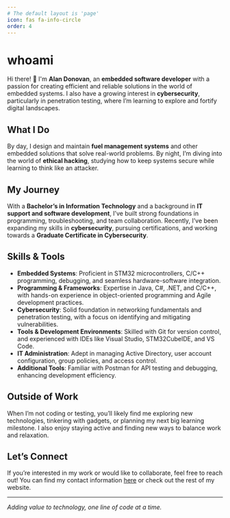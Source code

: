 ```yaml
---
# The default layout is 'page'
icon: fas fa-info-circle
order: 4
---
```


# whoami

Hi there! 👋 I'm **Alan Donovan**, an **embedded software developer** with a passion for creating efficient and reliable solutions in the world of embedded systems. I also have a growing interest in **cybersecurity**, particularly in penetration testing, where I’m learning to explore and fortify digital landscapes.

## What I Do

By day, I design and maintain **fuel management systems** and other embedded solutions that solve real-world problems. By night, I’m diving into the world of **ethical hacking**, studying how to keep systems secure while learning to think like an attacker.

## My Journey

With a **Bachelor’s in Information Technology** and a background in **IT support and software development**, I’ve built strong foundations in programming, troubleshooting, and team collaboration. Recently, I’ve been expanding my skills in **cybersecurity**, pursuing certifications, and working towards a **Graduate Certificate in Cybersecurity**.

## Skills & Tools

- **Embedded Systems**: Proficient in STM32 microcontrollers, C/C++ programming, debugging, and seamless hardware-software integration.
- **Programming & Frameworks**: Expertise in Java, C#, .NET, and C/C++, with hands-on experience in object-oriented programming and Agile development practices.
- **Cybersecurity**: Solid foundation in networking fundamentals and penetration testing, with a focus on identifying and mitigating vulnerabilities.
- **Tools & Development Environments**: Skilled with Git for version control, and experienced with IDEs like Visual Studio, STM32CubeIDE, and VS Code.
- **IT Administration**: Adept in managing Active Directory, user account configuration, group policies, and access control.
- **Additional Tools**: Familiar with Postman for API testing and debugging, enhancing development efficiency.


## Outside of Work

When I’m not coding or testing, you’ll likely find me exploring new technologies, tinkering with gadgets, or planning my next big learning milestone. I also enjoy staying active and finding new ways to balance work and relaxation.

## Let’s Connect

If you’re interested in my work or would like to collaborate, feel free to reach out! You can find my contact information [here](mailto:alandonovan@outlook.com.au) or check out the rest of my website.

---
_Adding value to technology, one line of code at a time._
